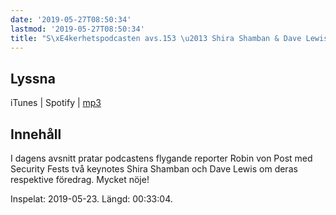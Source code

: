 ```yaml
---
date: '2019-05-27T08:50:34'
lastmod: '2019-05-27T08:50:34'
title: "S\xE4kerhetspodcasten avs.153 \u2013 Shira Shamban & Dave Lewis"
---
```

## Lyssna

iTunes \| Spotify \| [mp3](http://traffic.libsyn.com/sakerhetspodcasten/2019-05-24_SecurityFest.mp3)


## Innehåll

I dagens avsnitt pratar podcastens flygande reporter Robin von Post med Security
Fests två keynotes Shira Shamban och Dave Lewis om deras respektive föredrag. Mycket nöje!

Inspelat: 2019-05-23. Längd: 00:33:04.
